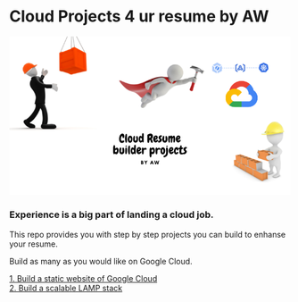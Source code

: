 # Cloud Projects 4 ur resume by AW
![header image](./images/Resume%20builder.png)

### Experience is a big part of landing a cloud job.  

This repo provides you with step by step projects you can build to enhanse your resume.

Build as many as you would like on Google Cloud.

 [1. Build a static website of Google Cloud](static-website/Instructions.md)  
 [2. Build a scalable LAMP stack](LAMP/Instruction-lampstack.md)

